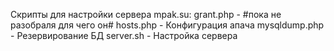 Скрипты для настройки сервера mpak.su:
grant.php		- 	#пока не разобраля для чего он#
hosts.php		-	Конфигурация апача
mysqldump.php 	-	Резервирование БД
server.sh 		-	Настройка сервера
